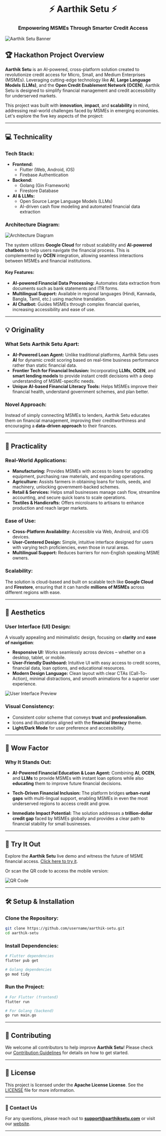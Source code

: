 <div align="center">
  <h1>⚡ Aarthik Setu ⚡</h1>
  <h3>Empowering MSMEs Through Smarter Credit Access</h3>
</div>

![Aarthik Setu Banner](https://aarthik-setu.web.app/images/banner.png) <!-- Placeholder for banner image -->

## 🏆 Hackathon Project Overview

**Aarthik Setu** is an AI-powered, cross-platform solution created to revolutionize credit access for Micro, Small, and Medium Enterprises (MSMEs). Leveraging cutting-edge technology like **AI**, **Large Language Models (LLMs)**, and the **Open Credit Enablement Network (OCEN)**, Aarthik Setu is designed to simplify financial management and credit accessibility for underserved markets.

This project was built with **innovation**, **impact**, and **scalability** in mind, addressing real-world challenges faced by MSMEs in emerging economies. Let's explore the five key aspects of the project:

---

## 💻 Technicality

### **Tech Stack:**

- **Frontend:**
  - Flutter (Web, Android, iOS)
  - Firebase Authentication
- **Backend:**
  - Golang (Gin Framework)
  - Firestore Database
- **AI & LLMs:**
  - Open Source Large Language Models (LLMs)
  - AI-driven cash flow modeling and automated financial data extraction

### **Architecture Diagram:**

![Architecture Diagram](https://aarthik-setu.web.app/images/architecture.png) <!-- Placeholder for architecture diagram -->

The system utilizes **Google Cloud** for robust scalability and **AI-powered chatbots** to help users navigate the financial process. This is complemented by **OCEN** integration, allowing seamless interactions between MSMEs and financial institutions.

#### Key Features:
- **AI-powered Financial Data Processing:** Automates data extraction from documents such as bank statements and ITR forms.
- **Multilingual Support:** Available in regional languages (Hindi, Kannada, Bangla, Tamil, etc.) using machine translation.
- **AI Chatbot:** Guides MSMEs through complex financial queries, increasing accessibility and ease of use.

---

## 💡 Originality

### **What Sets Aarthik Setu Apart:**

- **AI-Powered Loan Agent:** Unlike traditional platforms, Aarthik Setu uses **AI** for dynamic credit scoring based on real-time business performance rather than static financial data.
- **Frontier Tech for Financial Inclusion:** Incorporating **LLMs**, **OCEN**, and **smart lending models** to provide instant credit decisions with a deep understanding of MSME-specific needs.
- **Unique AI-based Financial Literacy Tools:** Helps MSMEs improve their financial health, understand government schemes, and plan better.

### **Novel Approach:**

Instead of simply connecting MSMEs to lenders, Aarthik Setu educates them on financial management, improving their creditworthiness and encouraging a **data-driven approach** to their finances.

---

## 🔨 Practicality

### **Real-World Applications:**

- **Manufacturing:** Provides MSMEs with access to loans for upgrading equipment, purchasing raw materials, and expanding operations.
- **Agriculture:** Assists farmers in obtaining loans for tools, seeds, and machinery, unlocking government-backed schemes.
- **Retail & Services:** Helps small businesses manage cash flow, streamline accounting, and secure quick loans to scale operations.
- **Textiles & Handicrafts:** Offers microloans to artisans to enhance production and reach larger markets.

### **Ease of Use:**

- **Cross-Platform Availability:** Accessible via Web, Android, and iOS devices.
- **User-Centered Design:** Simple, intuitive interface designed for users with varying tech proficiencies, even those in rural areas.
- **Multilingual Support:** Reduces barriers for non-English speaking MSME owners.

### **Scalability:**

The solution is cloud-based and built on scalable tech like **Google Cloud** and **Firestore**, ensuring that it can handle **millions of MSMEs** across different regions with ease.

---

## 🎨 Aesthetics

### **User Interface (UI) Design:**

A visually appealing and minimalistic design, focusing on **clarity** and **ease of navigation**:
- **Responsive UI:** Works seamlessly across devices – whether on a desktop, tablet, or mobile.
- **User-Friendly Dashboard:** Intuitive UI with easy access to credit scores, financial data, loan options, and educational resources.
- **Modern Design Language:** Clean layout with clear CTAs (Call-To-Action), minimal distractions, and smooth animations for a superior user experience.

![User Interface Preview](https://aarthik-setu.web.app/images/ui-preview.png) <!-- Placeholder for UI image -->

### **Visual Consistency:**

- Consistent color scheme that conveys **trust** and **professionalism**.
- Icons and illustrations aligned with the **financial literacy** theme.
- **Light/Dark Mode** for user preference and accessibility.

---

## 🤯 Wow Factor

### **Why It Stands Out:**

- **AI-Powered Financial Education & Loan Agent:** Combining **AI**, **OCEN**, and **LLMs** to provide MSMEs with instant loan options while also **educating** them to improve future financial decisions.
  
- **Tech-Driven Financial Inclusion:** The platform bridges **urban-rural gaps** with multi-lingual support, enabling MSMEs in even the most underserved regions to access credit and grow.

- **Immediate Impact Potential:** The solution addresses a **trillion-dollar credit gap** faced by MSMEs globally and provides a clear path to financial stability for small businesses.

---

## 📱 Try It Out

Explore the **Aarthik Setu** live demo and witness the future of MSME financial access. [Click here to try it](https://aarthik-setu.web.app/).

Or scan the QR code to access the mobile version:

![QR Code]() <!-- Placeholder for QR Code -->

---

## 🛠️ Setup & Installation

### Clone the Repository:
```bash
git clone https://github.com/username/aarthik-setu.git
cd aarthik-setu
```

### Install Dependencies:
```bash
# Flutter dependencies
flutter pub get

# Golang dependencies
go mod tidy
```

### Run the Project:
```bash
# For Flutter (frontend)
flutter run

# For Golang (backend)
go run main.go
```

---

## 🤝 Contributing

We welcome all contributors to help improve **Aarthik Setu**! Please check our [Contribution Guidelines](CONTRIBUTING.md) for details on how to get started.

---

## 📝 License

This project is licensed under the **Apache License License**. See the [LICENSE](https://github.com/HareNTortoise/Aarthik-Setu/blob/main/LICENSE) file for more information.

---

### 💬 Contact Us

For any questions, please reach out to **support@aarthiksetu.com** or visit our [website](https://aarthik-setu.web.app).

---
